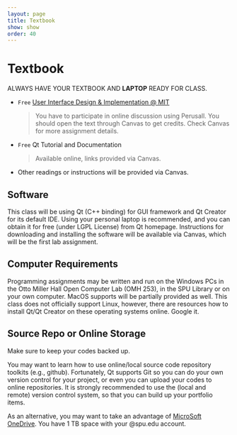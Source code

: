 ```yaml
---
layout: page
title: Textbook
show: show
order: 40
---
```


# Textbook

ALWAYS HAVE YOUR TEXTBOOK AND **LAPTOP** READY FOR CLASS.

* `Free` [User Interface Design & Implementation @ MIT](https://twpspu.github.io/csc3220text/)

    > You have to participate in online discussion using Perusall. You should open the text through Canvas to get credits. Check Canvas for more assignment details.

* `Free` Qt Tutorial and Documentation

    > Available online, links provided via Canvas.

* Other readings or instructions will be provided via Canvas.

## Software
This class will be using Qt (C++ binding) for GUI framework and Qt Creator for its default IDE. Using your personal laptop is recommended, and you can obtain it for free (under LGPL License) from Qt homepage. Instructions for downloading and installing the software will be available via Canvas, which will be the first lab assignment.

## Computer Requirements
Programming assignments may be written and run on the Windows PCs in the Otto Miller Hall Open Computer Lab (OMH 253), in the SPU Library or on your own computer. MacOS supports will be partially provided as well. This class does not officially support Linux, however, there are resources how to install Qt/Qt Creator on these operating systems online. Google it.

## Source Repo or Online Storage
Make sure to keep your codes backed up.

You may want to learn how to use online/local source code repository toolkits (e.g., github). Fortunately, Qt supports Git so you can do your own version control for your project, or even you can upload your codes to online repositories. It is strongly recommended to use the (local and remote) version control system, so that you can build up your portfolio items.

As an alternative, you may want to take an advantage of [MicroSoft OneDrive](https://onedrive.live.com/). You have 1 TB space with your @spu.edu account.
